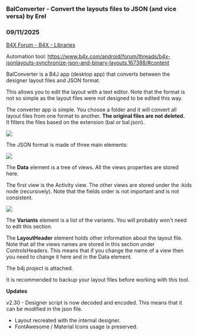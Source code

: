 ###  BalConverter - Convert the layouts files to JSON (and vice versa) by Erel
### 09/11/2025
[B4X Forum - B4X - Libraries](https://www.b4x.com/android/forum/threads/41623/)

Automation tool: <https://www.b4x.com/android/forum/threads/b4x-jsonlayouts-synchronize-json-and-binary-layouts.167398/#content>  
  
BalConverter is a B4J app (desktop app) that converts between the designer layout files and JSON format.  
  
This allows you to edit the layout with a text editor. Note that the format is not so simple as the layout files were not designed to be edited this way.  
  
The converter app is simple. You choose a folder and it will convert all layout files from one format to another. **The original files are not deleted.**  
It filters the files based on the extension (bal or bal.json).  
  
![](http://www.b4x.com/basic4android/images/SS-2014-06-01_17.03.59.png)  
  
The JSON format is made of three main elements:  
  
![](http://www.b4x.com/basic4android/images/SS-2014-06-01_17.08.40.png)  
  
The **Data** element is a tree of views. All the views properties are stored here.  
  
The first view is the Activity view. The other views are stored under the :kids node (recursively). Note that the fields order is not important and is not consistent.  
  
![](http://www.b4x.com/basic4android/images/SS-2014-06-01_17.11.10.png)  
  
The **Variants** element is a list of the variants. You will probably won't need to edit this section.  
  
The **LayoutHeader** element holds other information about the layout file. Note that all the views names are stored in this section under ControlsHeaders. This means that if you change the name of a view then you need to change it here and in the Data element.  
  
The b4j project is attached.  
  
It is recommended to backup your layout files before working with this tool.  
  
**Updates**  
  
v2.30 - Designer script is now decoded and encoded. This means that it can be modified in the json file.  
- Layout recreated with the internal designer.  
- FontAwesome / Material Icons usage is preserved.